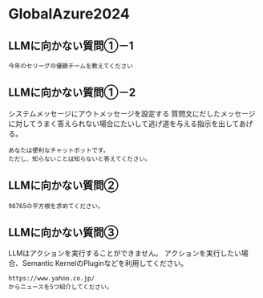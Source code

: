 # GlobalAzure2024

## LLMに向かない質問①－1

```
今年のセリーグの優勝チームを教えてください
```

## LLMに向かない質問①－2

システムメッセージにアウトメッセージを設定する
質問文にだしたメッセージに対してうまく答えられない場合にたいして逃げ道を与える指示を出してあげる。

```
あなたは便利なチャットボットです。
ただし、知らないことは知らないと答えてください。
```

## LLMに向かない質問②

```
98765の平方根を求めてください。
```

## LLMに向かない質問③

LLMはアクションを実行することができません。
アクションを実行したい場合、Semantic KernelのPluginなどを利用してください。

```
https://www.yahoo.co.jp/
からニュースを5つ紹介してください。
```



